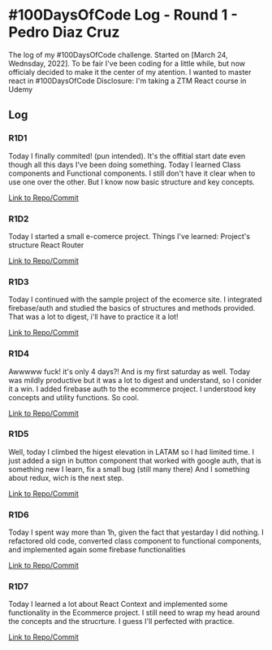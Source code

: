 # #100DaysOfCode Log - Round 1 - Pedro Diaz Cruz

The log of my #100DaysOfCode challenge. Started on [March 24, Wednsday, 2022].
To be fair I've been coding for a little while, but now officialy decided to make it the center of my atention. I wanted to master react in #100DaysOfCode
Disclosure: I'm taking a ZTM React course in Udemy

## Log
 
### R1D1 
Today I finally commited! (pun intended). It's the offitial start date even though all this days I've been doing something. 
Today I learned Class components and Functional components. I still don't have it clear when to use one over the other. But I know now basic structure and key concepts. 

[Link to Repo/Commit](https://github.com/PeterDevLATAM/ZTM_React-Basis)

### R1D2
Today I started a small e-comerce project. Things I've learned: 
Project's structure 
React Router

[Link to Repo/Commit](https://github.com/PeterDevLATAM/crwn-clothing)

### R1D3
Today I continued with the sample project of the ecomerce site. I integrated firebase/auth and studied the basics of structures and methods provided. That was a lot to digest, i'll have to practice it a lot!

[Link to Repo/Commit](https://github.com/PeterDevLATAM/crwn-clothing)

### R1D4
Awwwww fuck! it's only 4 days?! And is my first saturday as well. Today was mildly productive but it was a lot to digest and understand, so I conider it a win. 
I added firebase auth to the ecommerce project. I understood key concepts and utility functions. So cool.

[Link to Repo/Commit](https://github.com/PeterDevLATAM/crwn-clothing/tree/41476cee4be99616efe6be285caeca79b47d3f92)

### R1D5
Well, today I climbed the higest elevation in LATAM so I had limited time. I just added a sign in button component that worked with google auth, that is something new I learn, fix a small bug (still many there) And I something about redux, wich is the next step. 

[Link to Repo/Commit](https://github.com/PeterDevLATAM/crwn-clothing/tree/5e1af6270ba91ba13867e598d6b5f4493afeac2c)

### R1D6
Today I spent way more than 1h, given the fact that yestarday I did nothing. I refactored old code, converted class component to functional components, and implemented again some firebase functionalities

[Link to Repo/Commit](https://github.com/PeterDevLATAM/crown-clothing-v2/tree/5f17c3cca57e07aa12d34a66f74ee0c807556da2)

### R1D7
Today I learned a lot about React Context and implemented some functionality in the Ecommerce project. I still need to wrap my head around the concepts and the strucrture. I guess I'll perfected with practice. 

[Link to Repo/Commit](https://github.com/PeterDevLATAM/crown-clothing-v2/tree/08d9cc73259af33c2c303149c134ace0d663622f)



